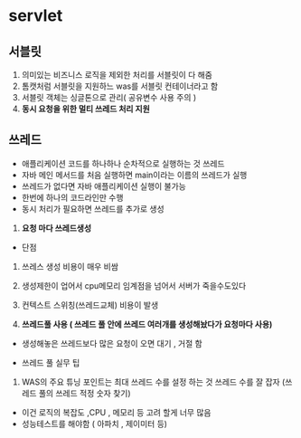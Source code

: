 # servlet

## 서블릿
1. 의미있는 비즈니스 로직을 제외한 처리를 서블릿이 다 해줌
2. 톰캣처럼 서블릿을 지원하느 was를 서블릿 컨테이너라고 함
3. 서블릿 객체는 싱글톤으로 관리( 공유변수 사용 주의 )
4. **동시 요청을 위한 멀티 쓰레드 처리 지원**

## 쓰레드
- 애플리케이션 코드를 하나하나 순차적으로 실행하는 것 쓰레드
- 자바 메인 메서드를 처음 실행하면 main이라는 이름의 쓰레드가 실행
- 쓰레드가 없다면 자바 애플리케이션 실행이 불가능
- 한번에 하나의 코드라인만 수행
- 동시 처리가 필요하면 쓰레드를 추가로 생성

1. **요청 마다 쓰레드생성**

- 단점
1. 쓰레스 생성 비용이 매우 비쌈
2. 생성제한이 업어서 cpu메모리 임계점을 넘어서 서버가 죽을수도있다
3. 컨텍스트 스위칭(쓰레드교체) 비용이 발생

2. **쓰레드풀 사용 ( 쓰레드 풀 안에 쓰레드 여러개를 생성해놨다가 요청마다 사용)**
- 생성해놓은 쓰레드보다 많은 요청이 오면 대기 , 거절 함

-  쓰레드 풀 실무 팁
1. WAS의 주요 튜닝 포인트는 최대 쓰레드 수를 설정 하는 것
쓰레드 수를 잘 잡자 (쓰레드 풀의 쓰레드 적정 숫자 찾기)
- 이건 로직의 복잡도 ,CPU , 메모리 등 고려 할게 너무 많음
- 성능테스트를 해야함 ( 아파치 , 제이미터 등)


